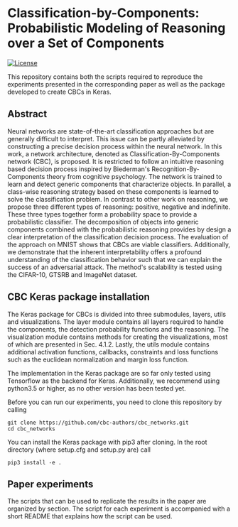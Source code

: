 # Classification-by-Components: Probabilistic Modeling of Reasoning over a Set of Components

[![License](https://img.shields.io/pypi/l/Django.svg)](https://github.com/AnysmaForBlindReview/anysma/blob/master/LICENSE)

This repository contains both the scripts required to reproduce the 
experiments presented in the corresponding paper as well as the package 
developed to create CBCs in Keras.

## Abstract
Neural networks are state-of-the-art classification approaches but are 
generally difficult to interpret. This issue can be partly alleviated by 
constructing a precise decision process within the neural network. In this 
work, a network architecture, denoted as Classification-By-Components 
network (CBC), is proposed. It is restricted to follow an intuitive reasoning 
based decision process inspired by Biederman's Recognition-By-Components 
theory from cognitive psychology. The network is trained to learn and detect 
generic components that characterize objects. In parallel, a class-wise 
reasoning strategy based on these components is learned to solve the 
classification problem. In contrast to other work on reasoning, we propose 
three different types of reasoning: positive, negative and indefinite. These 
three types together form a probability space to provide a probabilistic 
classifier. The decomposition of objects into generic components combined 
with the probabilistic reasoning provides by design a clear interpretation 
of the classification decision process. The evaluation of the approach on 
MNIST shows that CBCs are viable classifiers. Additionally, we demonstrate 
that the inherent interpretability offers a profound understanding of the 
classification behavior such that we can explain the success of an 
adversarial attack. The method's scalability is tested using the 
CIFAR-10, GTSRB and ImageNet dataset.

## CBC Keras package installation
The Keras package for CBCs is divided into three submodules, layers, utils 
and visualizations. The layer module contains all layers required to handle 
the components, the detection probability functions and the reasoning. The 
visualization module contains methods for creating the visualizations, most 
of which are presented in Sec. 4.1.2. Lastly, the utils module contains 
additional activation functions, callbacks, constraints and loss functions 
such as the euclidean normalization and margin loss function. 

The implementation in the Keras package are so far only tested using 
Tensorflow as the backend for Keras. Additionally, we recommend using 
python3.5 or higher, as no other version has been tested yet. 

Before you can run our experiments, you need to clone this repository by 
calling

```
git clone https://github.com/cbc-authors/cbc_networks.git
cd cbc_networks
```

You can install the Keras package with pip3 after cloning. In the 
root directory (where setup.cfg and setup.py are) call

```
pip3 install -e .
```

## Paper experiments
The scripts that can be used to replicate the results in the paper are 
organized by section. The script for each experiment is accompanied with 
a short README that explains how the script can be used. 
